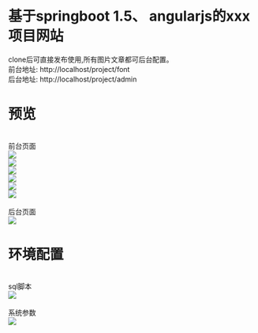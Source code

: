 # 基于springboot 1.5、 angularjs的xxx项目网站
  clone后可直接发布使用,所有图片文章都可后台配置。<br>
  前台地址: http://localhost/project/font <br>
  后台地址: http://localhost/project/admin <br>
# 预览
<br>前台页面<br>
<img src="https://github.com/codersw/project/blob/master/images/1.png"/><br>
<img src="https://github.com/codersw/project/blob/master/images/2.png"/><br>
<img src="https://github.com/codersw/project/blob/master/images/3.png"/><br>
<img src="https://github.com/codersw/project/blob/master/images/4.png"/><br>
<img src="https://github.com/codersw/project/blob/master/images/5.png"/><br>
<img src="https://github.com/codersw/project/blob/master/images/6.png"/><br>
<br>后台页面<br>
<img src="https://github.com/codersw/project/blob/master/images/7.png"/><br>
# 环境配置
<br>sql脚本<br>
<img src="https://github.com/codersw/project/blob/master/images/8.png"/><br>
<br>系统参数<br>
<img src="https://github.com/codersw/project/blob/master/images/9.png"/><br>

